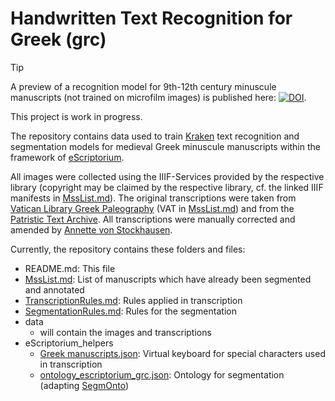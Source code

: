 # Handwritten Text Recognition for Greek (grc)

> [!TIP]
> A preview of a recognition model for 9th-12th century minuscule manuscripts (not trained on microfilm images) is published here: [![DOI](https://zenodo.org/badge/DOI/10.5281/zenodo.15838142.svg)](https://doi.org/10.5281/zenodo.15838142).

This project is work in progress. 

The repository contains data used to train [Kraken](http://kraken.re/) text recognition and segmentation models for medieval Greek minuscule manuscripts within the framework of [eScriptorium](https://gitlab.com/scripta/escriptorium).

All images were collected using the IIIF-Services provided by the respective library (copyright may be claimed by the respective library, cf. the linked IIIF manifests in [MssList.md](MssList.md)). The original transcriptions were taken from [Vatican Library Greek Paleography](https://spotlight.vatlib.it/greek-paleography) (VAT in [MssList.md](MssList.md)) and from the [Patristic Text Archive](https://pta.bbaw.de). All transcriptions were manually corrected and amended by [Annette von Stockhausen](https://orcid.org/0000-0001-5382-6322).


Currently, the repository contains these folders and files:

- README.md: This file
- [MssList.md](MssList.md): List of manuscripts which have already been segmented and annotated
- [TranscriptionRules.md](TranscriptionRules.md): Rules applied in transcription
- [SegmentationRules.md](SegmentationRules.md): Rules for the segmentation
- data
	- will contain the images and transcriptions
- eScriptorium_helpers
	- [Greek manuscripts.json](/eScriptorium_helpers/Greek%20manuscripts.json): Virtual keyboard for special characters used in transcription
	- [ontology_escriptorium_grc.json](/eScriptorium_helpers/ontology_escriptorium_grc.json): Ontology for segmentation (adapting [SegmOnto](https://segmonto.github.io/))